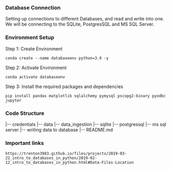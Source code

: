 ### Database Connection

Setting up connections to different Databases, and read and write into one.
We will be connecting to the SQLite, PostgresSQL and MS SQL Server.

### Environment Setup

Step 1: Create Environment
```
conda create --name databaseenv python=3.9 -y
```
Step 2: Activate Environment
```
conda activate databaseenv
```
Step 3: Install the required packages and dependencies
```
pip install pandas matplotlib sqlalchemy pymysql pscopg2-binary pyodbc jupyter
```
### Code Structure

|-- credentials
|-- data
|-- data_ingestion
|-- sqlite
|-- postgressql
|-- ms sql server
|-- writing data to database
|-- README.md

### Important links
```
https://trenton3983.github.io/files/projects/2019-03-22_intro_to_databases_in_python/2019-02-12_intro_to_databases_in_python.html#Data-Files-Location
```